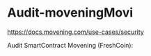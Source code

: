 # Audit-moveningMovi


https://docs.movening.com/use-cases/security


Audit SmartContract Movening (FreshCoin):
